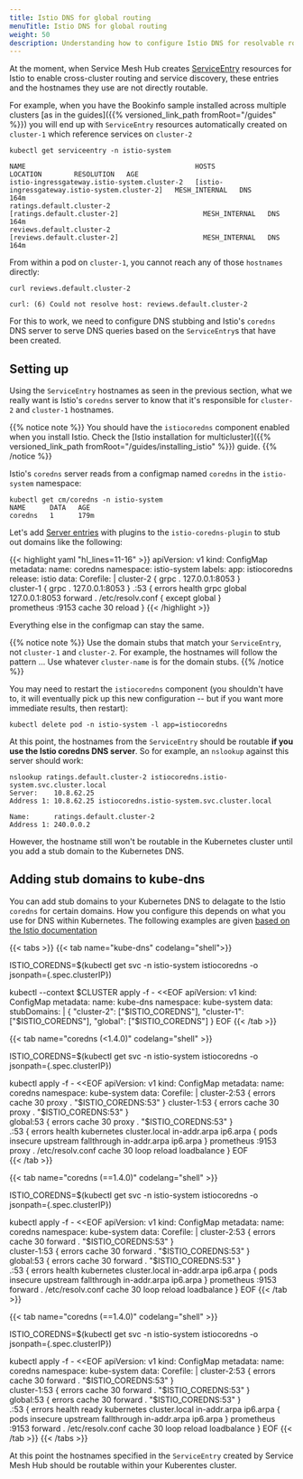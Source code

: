 ```yaml
---
title: Istio DNS for global routing
menuTitle: Istio DNS for global routing
weight: 50
description: Understanding how to configure Istio DNS for resolvable routing between clusters
---
```


At the moment, when Service Mesh Hub creates [ServiceEntry](https://istio.io/docs/reference/config/networking/service-entry/) resources for Istio to enable cross-cluster routing and service discovery, these entries and the hostnames they use are not directly routable. 

For example, when you have the Bookinfo sample installed across multiple clusters [as in the guides]({{% versioned_link_path fromRoot="/guides" %}}) you will end up with `ServiceEntry` resources automatically created on `cluster-1` which reference services on `cluster-2`

```shell
kubectl get serviceentry -n istio-system

NAME                                          HOSTS                                           LOCATION        RESOLUTION   AGE
istio-ingressgateway.istio-system.cluster-2   [istio-ingressgateway.istio-system.cluster-2]   MESH_INTERNAL   DNS          164m
ratings.default.cluster-2                     [ratings.default.cluster-2]                     MESH_INTERNAL   DNS          164m
reviews.default.cluster-2                     [reviews.default.cluster-2]                     MESH_INTERNAL   DNS          164m
```

From within a pod on `cluster-1`, you cannot reach any of those `hostnames` directly:

```shell
curl reviews.default.cluster-2                                                            

curl: (6) Could not resolve host: reviews.default.cluster-2  
```

For this to work, we need to configure DNS stubbing and Istio's `coredns` DNS server to serve DNS queries based on the `ServiceEntry`s that have been created. 

## Setting up

Using the `ServiceEntry` hostnames as seen in the previous section, what we really want is Istio's `coredns` server to know that it's responsible for `cluster-2` and `cluster-1` hostnames. 


{{% notice note %}}
You should have the `istiocoredns` component enabled when you install Istio. Check the [Istio installation for multicluster]({{% versioned_link_path fromRoot="/guides/installing_istio" %}}) guide.
{{% /notice %}}

Istio's `coredns` server reads from a configmap named `coredns` in the `istio-system` namespace:

```shell
kubectl get cm/coredns -n istio-system
NAME      DATA   AGE
coredns   1      179m
```

Let's add [Server entries](https://coredns.io/manual/plugins/) with plugins to the `istio-coredns-plugin` to stub out domains like the following:

{{< highlight yaml "hl_lines=11-16" >}}
apiVersion: v1
kind: ConfigMap
metadata:
  name: coredns
  namespace: istio-system
  labels:
    app: istiocoredns
    release: istio
data:
  Corefile: |
    cluster-2 {
             grpc . 127.0.0.1:8053
          } 	
    cluster-1 {
             grpc . 127.0.0.1:8053
          } 
    .:53 {
          errors
          health 
          grpc global 127.0.0.1:8053
          forward . /etc/resolv.conf {
            except global
          }           
          prometheus :9153
          cache 30
          reload
        }
{{< /highlight >}}

Everything else in the configmap can stay the same. 

{{% notice note %}}
Use the domain stubs that match your `ServiceEntry`, not `cluster-1` and `cluster-2`. For example, the hostnames will follow the pattern <service>.<namespace>.<cluster-name>. Use whatever `cluster-name` is for the domain stubs. 
{{% /notice %}}


You may need to restart the `istiocoredns` component (you shouldn't have to, it will eventually pick up this new configuration -- but if you want more immediate results, then restart):

```shell
kubectl delete pod -n istio-system -l app=istiocoredns 
```
At this point, the hostnames from the `ServiceEntry` should be routable **if you use the Istio coredns DNS server**. So for example, an `nslookup` against this server should work:

```shell
nslookup ratings.default.cluster-2 istiocoredns.istio-system.svc.cluster.local
Server:    10.8.62.25
Address 1: 10.8.62.25 istiocoredns.istio-system.svc.cluster.local

Name:      ratings.default.cluster-2
Address 1: 240.0.0.2
```

However, the hostname still won't be routable in the Kubernetes cluster until you add a stub domain to the Kubernetes DNS.

## Adding stub domains to kube-dns

You can add stub domains to your Kubernetes DNS to delagate to the Istio `coredns` for certain domains. How you configure this depends on what you use for DNS within Kubernetes. The following examples are given [based on the Istio documentation](https://istio.io/docs/setup/install/multicluster/gateways/#setup-dns)


{{< tabs >}}
{{< tab name="kube-dns" codelang="shell">}}

ISTIO_COREDNS=$(kubectl get svc -n istio-system istiocoredns -o jsonpath={.spec.clusterIP})

kubectl --context $CLUSTER apply -f - <<EOF
apiVersion: v1
kind: ConfigMap
metadata:
  name: kube-dns
  namespace: kube-system
data:
  stubDomains: |
    {
      "cluster-2": ["$ISTIO_COREDNS"],
      "cluster-1": ["$ISTIO_COREDNS"],
      "global": ["$ISTIO_COREDNS"]
    }
EOF
{{< /tab >}}

{{< tab name="coredns (<1.4.0)" codelang="shell" >}}

ISTIO_COREDNS=$(kubectl get svc -n istio-system istiocoredns -o jsonpath={.spec.clusterIP})

kubectl apply -f - <<EOF
apiVersion: v1
kind: ConfigMap
metadata:
  name: coredns
  namespace: kube-system
data:
  Corefile: |
     cluster-2:53 {
        errors
        cache 30
        proxy . "$ISTIO_COREDNS:53"
    } 
    cluster-1:53 {
        errors
        cache 30
        proxy . "$ISTIO_COREDNS:53"
    }  
    global:53 {
        errors
        cache 30
        proxy . "$ISTIO_COREDNS:53"
    }  
    .:53 {
        errors
        health
        kubernetes cluster.local in-addr.arpa ip6.arpa {
           pods insecure
           upstream
           fallthrough in-addr.arpa ip6.arpa
        }
        prometheus :9153
        proxy . /etc/resolv.conf
        cache 30
        loop
        reload
        loadbalance
    }
EOF    
{{< /tab >}}

{{< tab name="coredns (==1.4.0)" codelang="shell" >}}

ISTIO_COREDNS=$(kubectl get svc -n istio-system istiocoredns -o jsonpath={.spec.clusterIP})

kubectl apply -f - <<EOF
apiVersion: v1
kind: ConfigMap
metadata:
  name: coredns
  namespace: kube-system
data:
  Corefile: |
    cluster-2:53 {
        errors
        cache 30
        forward . "$ISTIO_COREDNS:53"
    }  
    cluster-1:53 {
        errors
        cache 30
        forward . "$ISTIO_COREDNS:53"
    }  
    global:53 {
        errors
        cache 30
        forward . "$ISTIO_COREDNS:53"
    }  
    .:53 {
        errors
        health
        kubernetes cluster.local in-addr.arpa ip6.arpa {
           pods insecure
           upstream
           fallthrough in-addr.arpa ip6.arpa
        }
        prometheus :9153
        forward . /etc/resolv.conf
        cache 30
        loop
        reload
        loadbalance
    }
EOF
{{< /tab >}}


{{< tab name="coredns (==1.4.0)" codelang="shell" >}}

ISTIO_COREDNS=$(kubectl get svc -n istio-system istiocoredns -o jsonpath={.spec.clusterIP})

kubectl apply -f - <<EOF
apiVersion: v1
kind: ConfigMap
metadata:
  name: coredns
  namespace: kube-system
data:
  Corefile: |
    cluster-2:53 {
        errors
        cache 30
        forward . "$ISTIO_COREDNS:53"
    }  
    cluster-1:53 {
        errors
        cache 30
        forward . "$ISTIO_COREDNS:53"
    }  
    global:53 {
        errors
        cache 30
        forward . "$ISTIO_COREDNS:53"
    }  
    .:53 {
        errors
        health
        ready
        kubernetes cluster.local in-addr.arpa ip6.arpa {
           pods insecure
           upstream
           fallthrough in-addr.arpa ip6.arpa
        }
        prometheus :9153
        forward . /etc/resolv.conf
        cache 30
        loop
        reload
        loadbalance
    }
EOF
{{< /tab >}}
{{< /tabs >}}

At this point the hostnames specified in the `ServiceEntry` created by Service Mesh Hub should be routable within your Kuberentes cluster.